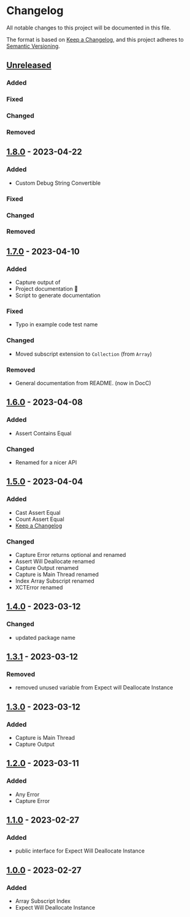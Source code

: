 # Changelog

All notable changes to this project will be documented in this file.

The format is based on [Keep a Changelog](https://keepachangelog.com/en/1.0.0/),
and this project adheres to [Semantic Versioning](https://semver.org/spec/v2.0.0.html).

## [Unreleased]

### Added
### Fixed
### Changed
### Removed

## [1.8.0] - 2023-04-22

### Added
- Custom Debug String Convertible
### Fixed
### Changed
### Removed

## [1.7.0] - 2023-04-10

### Added
- Capture output of
- Project documentation 🎉
- Script to generate documentation
### Fixed
- Typo in example code test name
### Changed
- Moved subscript extension to `Collection` (from `Array`)
### Removed
- General documentation from README. (now in DocC)

## [1.6.0] - 2023-04-08

### Added
- Assert Contains Equal
### Changed
- Renamed for a nicer API

## [1.5.0] - 2023-04-04

### Added
- Cast Assert Equal
- Count Assert Equal
- [Keep a Changelog](https://keepachangelog.com/en/1.0.0/)

### Changed
- Capture Error returns optional and renamed
- Assert Will Deallocate renamed
- Capture Output renamed
- Capture is Main Thread renamed
- Index Array Subscript renamed
- XCTError renamed

## [1.4.0] - 2023-03-12

### Changed
- updated package name

## [1.3.1] - 2023-03-12

### Removed
- removed unused variable from Expect will Deallocate Instance

## [1.3.0] - 2023-03-12

### Added
- Capture is Main Thread
- Capture Output

## [1.2.0] - 2023-03-11

### Added
- Any Error
- Capture Error

## [1.1.0] - 2023-02-27

### Added
- public interface for Expect Will Deallocate Instance

## [1.0.0] - 2023-02-27

### Added
- Array Subscript Index
- Expect Will Deallocate Instance


[unreleased]: https://github.com/andybezaire/TDDKit/compare/v1.8.0...HEAD
[1.8.0]: https://github.com/andybezaire/TDDKit/compare/v1.7.0...v1.8.0
[1.7.0]: https://github.com/andybezaire/TDDKit/compare/v1.6.0...v1.7.0
[1.6.0]: https://github.com/andybezaire/TDDKit/compare/v1.5.0...v1.6.0
[1.5.0]: https://github.com/andybezaire/TDDKit/compare/v1.4.0...v1.5.0
[1.4.0]: https://github.com/andybezaire/TDDKit/compare/v1.3.0...v1.4.0
[1.3.1]: https://github.com/andybezaire/TDDKit/compare/v1.3.0...v1.3.1
[1.3.0]: https://github.com/andybezaire/TDDKit/compare/v1.2.0...v1.3.0
[1.2.0]: https://github.com/andybezaire/TDDKit/compare/v1.1.0...v1.2.0
[1.1.0]: https://github.com/andybezaire/TDDKit/compare/v1.0.0...v1.1.0
[1.0.0]: https://github.com/andybezaire/TDDKit/releases/tag/v1.0.0
